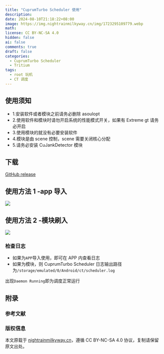 ```yaml
---
title: "CuprumTurbo Scheduler 使用"
description: 
date: 2024-08-10T21:18:22+08:00
image: https://img.nightrainmilkyway.cn/img/1723295109779.webp
math: 
license: CC BY-NC-SA 4.0
hidden: false
ai: false
comments: true
draft: false
categories:
  - CuprumTurbo Scheduler
  - Tritium
tags:
  - root 玩机
  - CT 调度
---
```

## 使用须知

- 1.安装软件或者模块之前请务必删除 asoulopt
- 2.使用软件和模块时请勿开启系统的性能模式开关，如果有 Extreme gt 请务必开启
- 3.使用模块的就没有必要安装软件
- 4.模块是由 scene 控制，scene 需要关闭核心分配
- 5.请务必安装 CuJankDetector 模块

## 下载

[GitHub release](https://github.com/TimeBreeze/Tritium/releases)

## 使用方法 1 -app 导入
![](https://tritium.nightrainmilkyway.cn/img/ResizedImage_2024-02-11_18-52-03_8500.png)

## 使用方法 2 -模块刷入

![](https://tritium.nightrainmilkyway.cn/img/ResizedImage_2024-02-11_18-42-00_2162.png)

### 检查日志
- 如果为`APP`导入使用，即可在 APP 内查看日志
- 如果为模块，则 CuprumTurbo Scheduler 日志输出路径为`/storage/emulated/0/Android/ct/scheduler.log`

出现`Daemon Running`即为调度正常运行


## 附录

### 参考文献

### 版权信息

本文原载于 [nightrainmilkyway.cn](https://nightrainmilkyway.cn)，遵循 CC BY-NC-SA 4.0 协议，复制请保留原文出处。

